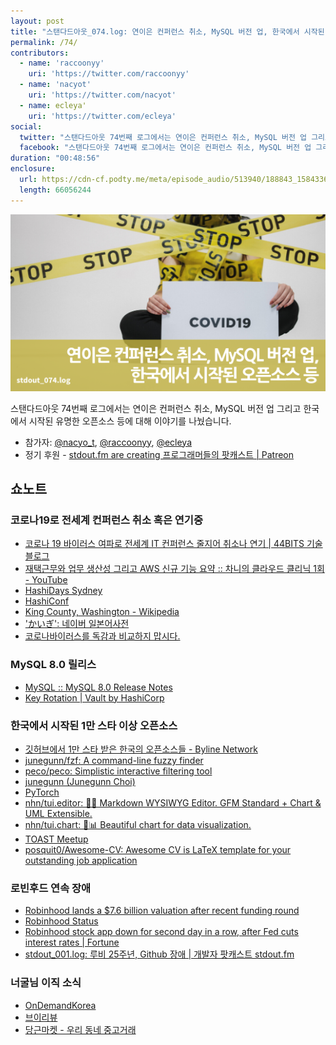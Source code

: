 ```yaml
---
layout: post
title: "스탠다드아웃_074.log: 연이은 컨퍼런스 취소, MySQL 버전 업, 한국에서 시작된 오픈소스 등"
permalink: /74/
contributors:
  - name: 'raccoonyy'
    uri: 'https://twitter.com/raccoonyy'
  - name: 'nacyot'
    uri: 'https://twitter.com/nacyot'
  - name: ecleya'
    uri: 'https://twitter.com/ecleya'
social:
  twitter: "스탠다드아웃 74번째 로그에서는 연이은 컨퍼런스 취소, MySQL 버전 업 그리고 한국에서 시작된 유명한 오픈소스 등에 대해 이야기를 나눴습니다."
  facebook: "스탠다드아웃 74번째 로그에서는 연이은 컨퍼런스 취소, MySQL 버전 업 그리고 한국에서 시작된 유명한 오픈소스 등에 대해 이야기를 나눴습니다."
duration: "00:48:56"
enclosure:
  url: https://cdn-cf.podty.me/meta/episode_audio/513940/188843_1584336943039.mp3
  length: 66056244
---
```


![](https://github.com/44bits/stdout.fm/raw/master/_posts/images/stdout_074-log.png)

스탠다드아웃 74번째 로그에서는 연이은 컨퍼런스 취소, MySQL 버전 업 그리고 한국에서 시작된 유명한 오픈소스 등에 대해 이야기를 나눴습니다.

* 참가자: [@nacyo_t][nac], [@raccoonyy][rac], [@ecleya][ecl]
* 정기 후원 - [stdout.fm are creating 프로그래머들의 팟캐스트 \| Patreon](https://www.patreon.com/stdoutfm)

[nac]: https://twitter.com/nacyo_t
[rac]: https://twitter.com/raccoonyy
[ecl]: https://twitter.com/ecleya

## 쇼노트

### 코로나19로 전세계 컨퍼런스 취소 혹은 연기중
* [코로나 19 바이러스 여파로 전세계 IT 컨퍼런스 줄지어 취소나 연기 \| 44BITS 기술 블로그](https://www.44bits.io/ko/post/news--it-conferences-cancled-because-of-covid-19)
* [재택근무와 업무 생산성 그리고 AWS 신규 기능 요약 :: 차니의 클라우드 클리닉 1회 - YouTube](https://www.youtube.com/watch?v=Xr4BRuGSMLk&list=PLVKMvBGg2tCcKAn4B6sJS8iRsRVrcW1ZJ)
* [HashiDays Sydney](https://hashidays.com/)
* [HashiConf](https://hashiconf.com/)
* [King County, Washington - Wikipedia](https://en.wikipedia.org/wiki/King_County,_Washington)
* ['かいぎ': 네이버 일본어사전](https://ja.dict.naver.com/#/entry/jako/380a229dbb94427d995a7e3cf124db4d)
* [코로나바이러스를 독감과 비교하지 맙시다.](https://newspeppermint.com/2020/02/20/corona19flu/)

### MySQL 8.0 릴리스
* [MySQL :: MySQL 8.0 Release Notes](https://dev.mysql.com/doc/relnotes/mysql/8.0/en/)
* [Key Rotation \| Vault by HashiCorp](https://www.vaultproject.io/docs/internals/rotation/)

### 한국에서 시작된 1만 스타 이상 오픈소스
* [깃허브에서 1만 스타 받은 한국의 오픈소스들 - Byline Network](https://byline.network/2020/03/3-63/)
* [junegunn/fzf: A command-line fuzzy finder](https://github.com/junegunn/fzf)
* [peco/peco: Simplistic interactive filtering tool](https://github.com/peco/peco)
* [junegunn (Junegunn Choi)](https://github.com/junegunn)
* [PyTorch](https://pytorch.org/)
* [nhn/tui.editor: 🍞📝 Markdown WYSIWYG Editor. GFM Standard + Chart & UML Extensible.](https://github.com/nhn/tui.editor)
* [nhn/tui.chart: 🍞📊 Beautiful chart for data visualization.](https://github.com/nhn/tui.chart)
* [TOAST Meetup](https://meetup.toast.com/)
* [posquit0/Awesome-CV: Awesome CV is LaTeX template for your outstanding job application](https://github.com/posquit0/Awesome-CV)

### 로빈후드 연속 장애
* [Robinhood lands a $7.6 billion valuation after recent funding round](https://www.cnbc.com/2019/07/22/robinhood-lands-a-7point6-billion-valuation-after-recent-funding-round.html)
* [Robinhood Status](https://status.robinhood.com/)
* [Robinhood stock app down for second day in a row, after Fed cuts interest rates \| Fortune](https://fortune.com/2020/03/03/robinhood-down-outage-second-day/)
* [stdout_001.log: 루비 25주년, Github 장애 \| 개발자 팟캐스트 stdout.fm](https://stdout.fm/1/)

### 너굴님 이직 소식
* [OnDemandKorea](https://www.ondemandkorea.com/)
* [브이리뷰](https://vreview.tv/)
* [당근마켓 - 우리 동네 중고거래](https://www.daangn.com/)
